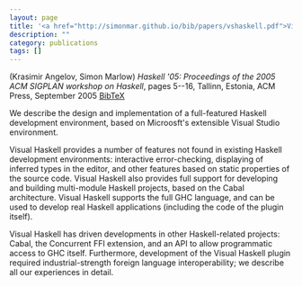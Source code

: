```yaml
---
layout: page
title: '<a href="http://simonmar.github.io/bib/papers/vshaskell.pdf">Visual {H}askell: A full-featured {H}askell development environment</a>'
description: ""
category: publications
tags: []
---
```

(Krasimir Angelov, Simon Marlow) *Haskell '05: Proceedings of the 2005 ACM SIGPLAN workshop on Haskell*, pages 5--16, Tallinn, Estonia, ACM Press, September 2005 <a href="vshaskell05.bib">BibTeX</a>

We describe the design and implementation of a full-featured Haskell
development environment, based on Microosft's extensible Visual Studio
environment.

Visual Haskell provides a number of features not found in existing
Haskell development environments: interactive error-checking,
displaying of inferred types in the editor, and other features based
on static properties of the source code.  Visual Haskell also provides
full support for developing and building multi-module Haskell projects,
based on the Cabal architecture.  Visual Haskell supports the full GHC
language, and can be used to develop real Haskell applications
(including the code of the plugin itself).

Visual Haskell has driven developments in other Haskell-related
projects: Cabal, the Concurrent FFI extension, and an API to allow
programmatic access to GHC itself.  Furthermore, development of the
Visual Haskell plugin required industrial-strength foreign language
interoperability; we describe all our experiences in detail.
